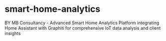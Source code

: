 # smart-home-analytics
BY MB Consultancy - Advanced Smart Home Analytics Platform integrating Home Assistant with Graphiti for comprehensive IoT data analysis and client insights
